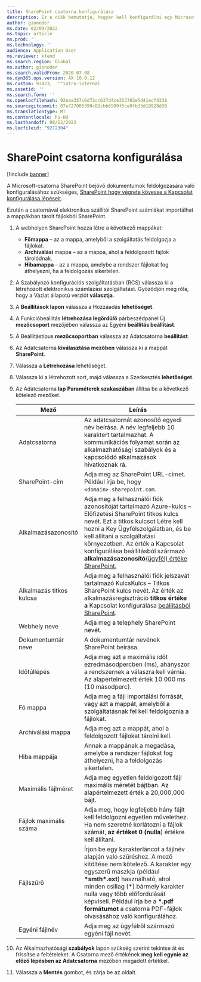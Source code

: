 ```yaml
---
title: SharePoint csatorna konfigurálása
description: Ez a cikk bemutatja, hogyan kell konfigurálni egy Microsoft-csatornát SharePoint a bejövő elektronikus számlák feldolgozására.
author: gionoder
ms.date: 02/09/2022
ms.topic: article
ms.prod: ''
ms.technology: ''
audience: Application User
ms.reviewer: kfend
ms.search.region: Global
ms.author: gionoder
ms.search.validFrom: 2020-07-08
ms.dyn365.ops.version: AX 10.0.12
ms.custom: 97423,  ""intro-internal
ms.assetid: ''
ms.search.form: ''
ms.openlocfilehash: 92eaa357c6d72cc637d4ce353702e5d41ecf4338
ms.sourcegitcommit: 87e727005399c82cbb6509f5ce9fb33d18928d30
ms.translationtype: MT
ms.contentlocale: hu-HU
ms.lasthandoff: 08/12/2022
ms.locfileid: "9272304"
---
```

# <a name="configure-a-sharepoint-channel"></a>SharePoint csatorna konfigurálása

[!include [banner](../includes/banner.md)]

A Microsoft-csatorna SharePoint bejövő dokumentumok feldolgozására való konfigurálásához szükséges, [SharePoint hogy végrete kövesse a Kapcsolat konfigurálása lépéseit](e-invoicing-create-sharepoint-connection.md).

Ezután a csatornával elektronikus szállítói SharePoint számlákat importálhat a mappákban tárolt fájlokból SharePoint.

1. A webhelyen SharePoint hozza létre a következő mappákat:

    - **Főmappa** – az a mappa, amelyből a szolgáltatás feldolgozja a fájlokat.
    - **Archiválási** mappa – az a mappa, ahol a feldolgozott fájlok tárolódnak.
    - **Hibamappa** – az a mappa, amelybe a rendszer fájlokat fog áthelyezni, ha a feldolgozás sikertelen.

2. A Szabályozó konfigurációs szolgáltatásban (RCS) válassza ki a létrehozott elektronikus számlázási szolgáltatást. Győződjön meg róla, hogy a Vázlat állapotú verziót **választja**.
3. A **Beállítások lapon** válassza a Hozzáadás **lehetőséget**.
4. A Funkcióbeállítás **létrehozása legördülő** párbeszédpanel Új **mezőcsoport** mezőjében válassza az Egyéni **beállítás beállítást**.
5. A Beállítástípus **mezőcsoportban** válassza az Adatcsatorna **beállítást**.
6. Az Adatcsatorna **kiválasztása mezőben** válassza ki a mappát **SharePoint**.
7. Válassza a **Létrehozása** lehetőséget.
8. Válassza ki a létrehozott sort, majd válassza a Szerkesztés **lehetőséget**.
9. Az Adatcsatorna **lap** **Paraméterek szakaszában** állítsa be a következő kötelező mezőket.

    | Mező                 | Leírás |
    |-----------------------|-------------|
    | Adatcsatorna          | Az adatcsatornát azonosító egyedi név beírása. A név legfeljebb 10 karaktert tartalmazhat. A kommunikációs folyamat során az alkalmazhatósági szabályok és a kapcsolódó alkalmazások hivatkoznak rá. |
    | SharePoint-cím    | Adja meg az SharePoint URL-címet. Például írja be, hogy `<domain>.sharepoint.com`. |
    | Alkalmazásazonosító        | Adja meg a felhasználói fiók azonosítóját tartalmazó Azure-kulcs – Előfizetési SharePoint titkos kulcs nevét. Ezt a titkos kulcsot Létre kell hozni a Key Ügyfélszolgálatban, és be kell állítani a szolgáltatási környezetben. Az érték a Kapcsolat konfigurálása beállításból származó **alkalmazásazonosító**[(ügyfél) értéke SharePoint.](e-invoicing-create-sharepoint-connection.md) |
    | Alkalmazás titkos kulcsa    | Adja meg a felhasználói fiók jelszavát tartalmazó KulcsKulcs – Titkos SharePoint kulcs nevét. Az érték az alkalmazásregisztráció **titkos értéke a** Kapcsolat konfigurálása [beállításból SharePoint](e-invoicing-create-sharepoint-connection.md). |
    | Webhely neve             | Adja meg a telephely SharePoint nevét. |
    | Dokumentumtár neve | A dokumentumtár nevének SharePoint beírása. |
    | Időtúllépés               | Adja meg azt a maximális időt ezredmásodpercben (ms), ahányszor a rendszernek a válaszra kell várnia. Az alapértelmezett érték 10 000 ms (10 másodperc). |
    | Fő mappa           | Adja meg a fájl importálási forrását, vagy azt a mappát, amelyből a szolgáltatásnak fel kell feldolgoznia a fájlokat. |
    | Archiválási mappa        | Adja meg azt a mappát, ahol a feldolgozott fájlokat tárolni kell. |
    | Hiba mappája          | Annak a mappának a megadása, amelybe a rendszer fájlokat fog áthelyezni, ha a feldolgozás sikertelen. |
    | Maximális fájlméret         | Adja meg egyetlen feldolgozott fájl maximális méretét bájtban. Az alapértelmezett érték a 20,000,000 bájt. |
    | Fájlok maximális száma      | Adja meg, hogy legfeljebb hány fájlt kell feldolgozni egyetlen művelethez. Ha nem szeretné korlátozni a fájlok számát, **az értéket 0 (nulla**) értékre kell állítani. |
    | Fájlszűrő           | Írjon be egy karakterláncot a fájlnév alapján való szűréshez. A mező kitöltése nem kötelező. A karakter egy egyszerű maszkja (például **\*smth\*.ext**) használható, ahol minden csillag (\*) bármely karakter nulla vagy több előfordulását képviseli. Például írja be a **\*.pdf formátumot** a csatorna PDF-fájlok olvasásához való konfigurálához. |
    | Egyéni fájlnév      | Adja meg az ügyfélről származó egyéni fájl nevét. |

10. Az Alkalmazhatósági **szabályok** lapon szükség szerint tekintse át és frissítse a feltételeket. A Csatorna mező értékének **meg** **kell egynie az előző lépésben az Adatcsatorna** mezőben megadott értékkel.
11. Válassza a **Mentés** gombot, és zárja be az oldalt.
